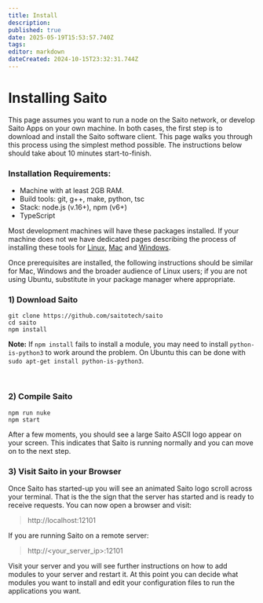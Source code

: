 ```yaml
---
title: Install
description: 
published: true
date: 2025-05-19T15:53:57.740Z
tags: 
editor: markdown
dateCreated: 2024-10-15T23:32:31.744Z
---
```


# Installing Saito

This page assumes you want to run a node on the Saito network, or develop Saito Apps on your own machine. In both cases, the first step is to download and install the Saito software client. This page walks you through this process using the simplest method possible. The instructions below should take about 10 minutes start-to-finish.

### Installation Requirements:

- Machine with at least 2GB RAM.
- Build tools: git, g++, make, python, tsc
- Stack: node.js (v.16+), npm (v6+)
- TypeScript

Most development machines will have these packages installed. If your machine does not we have dedicated pages describing the process of installing these tools for [Linux](/install/linux), [Mac](/install/mac) and [Windows](/install/windows).

Once prerequisites are installed, the following instructions should be similar for Mac, Windows and the broader audience of Linux users; if you are not using Ubuntu, substitute in your package manager where appropriate.

### 1) Download Saito

```
git clone https://github.com/saitotech/saito
cd saito
npm install
```

**Note:** If ```npm install``` fails to install a module, you may need to install `python-is-python3` to work around the problem. On Ubuntu this can be done with ```sudo apt-get install python-is-python3```.

<br />


### 2) Compile Saito

```
npm run nuke
npm start
```

After a few moments, you should see a large Saito ASCII logo appear on your screen. This indicates that Saito is running normally and you can move on to the next step.

### 3) Visit Saito in your Browser

Once Saito has started-up you will see an animated Saito logo scroll across your terminal. That is the the sign that the server has started and is ready to receive requests. You can now open a browser and visit:

> http://localhost:12101

If you are running Saito on a remote server: 

>http://<your_server_ip>:12101

Visit your server and you will see further instructions on how to add modules to your server and restart it. At this point you can decide what modules you want to install and edit your configuration files to run the applications you want.

